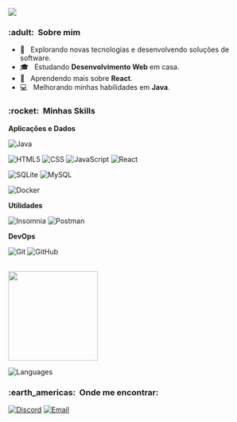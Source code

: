 
![](https://komarev.com/ghpvc/?username=gabrielbs21&color=006bed)

<h3> :adult: &nbsp;Sobre mim </h3>

- 🤔 &nbsp; Explorando novas tecnologias e desenvolvendo soluções de software.
- 🎓 &nbsp; Estudando **Desenvolvimento Web** em casa.
- 🌱 &nbsp; Aprendendo mais sobre **React**.
- :computer: &nbsp; Melhorando minhas habilidades em **Java**.

<h3> :rocket: &nbsp;Minhas Skills </h3>

**Aplicações e Dados**

  ![Java](https://img.shields.io/badge/Java-ED8B00?style=for-the-badge&logo=java&logoColor=white)

  ![HTML5](https://img.shields.io/badge/HTML5-E34F26?style=for-the-badge&logo=html5&logoColor=white)
  ![CSS](https://img.shields.io/badge/CSS3-1572B6?style=for-the-badge&logo=css3&logoColor=white)
  ![JavaScript](https://img.shields.io/badge/JavaScript-F7DF1E?style=for-the-badge&logo=javascript&logoColor=black)
  ![React](https://img.shields.io/badge/React-20232A?style=for-the-badge&logo=react&logoColor=61DAFB)

  ![SQLite](https://img.shields.io/badge/SQLite-44a2d4?style=for-the-badge&logo=sqlite&logoColor=white)
  ![MySQL](https://img.shields.io/badge/MySQL-00758f?style=for-the-badge&logo=mysql&logoColor=white)
  
  ![Docker](https://img.shields.io/badge/Docker-16afe4?style=for-the-badge&logo=docker&logoColor=white)

**Utilidades**

  ![Insomnia](https://img.shields.io/badge/-Insomnia-333333?style=flat&logo=insomnia)
  ![Postman](https://img.shields.io/badge/-Postman-333333?style=flat&logo=postman)

**DevOps**

  ![Git](https://img.shields.io/badge/-Git-333333?style=flat&logo=git)
  ![GitHub](https://img.shields.io/badge/-GitHub-333333?style=flat&logo=github)

<br/>

<a href="https://github.com/gabrielbs21">
  <img height="180em" src="https://github-readme-stats.vercel.app/api?username=gabrielbs21&theme=dracula&show_icons=true" />
</a>

<br/>

  ![Languages](https://github-readme-stats.vercel.app/api/top-langs/?username=henryfabio&layout=compact&theme=dracula&hide_title=true&langs_count=10)

<h3> :earth_americas: &nbsp;Onde me encontrar: </h3> 

  [![Discord](https://img.shields.io/badge/Discord-7289DA?style=for-the-badge&logo=discord&logoColor=white)](https://discord.com/users/721944365114851399)
  [![Email](https://img.shields.io/badge/Email-0078D4?style=for-the-badge&logo=microsoft-outlook&logoColor=white)](mailto:gabrielbarretos2100@outlook.com?subject=Hello")
